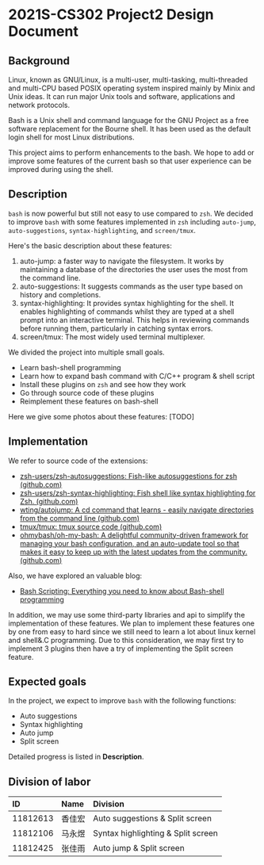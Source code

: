 # 2021S-CS302 Project2 Design Document

## Background

Linux, known as GNU/Linux, is a multi-user, multi-tasking, multi-threaded and multi-CPU based POSIX operating system inspired mainly by Minix and Unix ideas. It can run major Unix tools and software, applications and network protocols. 

Bash is a Unix shell and command language for the GNU Project as a free software replacement for the Bourne shell. It has been used as the default login shell for most Linux distributions. 

This project aims to perform enhancements to the bash. We hope to add or improve some features of the current bash so that user experience can be improved during using the shell.

## Description

`bash` is now powerful but still not easy to use compared to `zsh`. We decided to improve `bash` with some features implemented in `zsh` including `auto-jump`, `auto-suggestions`, `syntax-highlighting`, and `screen/tmux`. 

Here's the basic description about these features:
1. auto-jump: a faster way to navigate the filesystem. It works by maintaining a database of the directories the user uses the most from the command line.
2. auto-suggestions: It suggests commands as the user type based on history and completions.
3. syntax-highlighting: It provides syntax highlighting for the shell. It enables highlighting of commands whilst they are typed at a shell prompt into an interactive terminal. This helps in reviewing commands before running them, particularly in catching syntax errors.
4. screen/tmux: The most widely used terminal multiplexer.

We divided the project into multiple small goals.

- Learn bash-shell programming
- Learn how to expand bash command with C/C++ program & shell script
- Install these plugins on `zsh` and see how they work
- Go through source code of these plugins
- Reimplement these features on bash-shell

Here we give some photos about these features:
[TODO]

## Implementation

We refer to source code of the extensions:

- [zsh-users/zsh-autosuggestions: Fish-like autosuggestions for zsh (github.com)](https://github.com/zsh-users/zsh-autosuggestions)
- [zsh-users/zsh-syntax-highlighting: Fish shell like syntax highlighting for Zsh. (github.com)](https://github.com/zsh-users/zsh-syntax-highlighting)
- [wting/autojump: A cd command that learns - easily navigate directories from the command line (github.com)](https://github.com/wting/autojump)
- [tmux/tmux: tmux source code (github.com)](https://github.com/tmux/tmux)
- [ohmybash/oh-my-bash: A delightful community-driven framework for managing your bash configuration, and an auto-update tool so that makes it easy to keep up with the latest updates from the community. (github.com)](https://github.com/ohmybash/oh-my-bash)

Also, we have explored an valuable blog:

- [Bash Scripting: Everything you need to know about Bash-shell programming](https://medium.com/sysf/bash-scripting-everything-you-need-to-know-about-bash-shell-programming-cd08595f2fba)

In addition, we may use some third-party libraries and api to simplify the implementation of these features. We plan to implement these features one by one from easy to hard since we still need to learn a lot about linux kernel and shell&.C programming. Due to this consideration, we may first try to implement 3 plugins then have a try of implementing the Split screen feature. 

## Expected goals

In the project, we expect to improve `bash` with the following functions:

- Auto suggestions
- Syntax highlighting
- Auto jump
- Split screen

Detailed progress is listed in **Description**.

## Division of labor

| ID       | Name   | Division                           |
| :------- | :----- | :--------------------------------- |
| 11812613 | 香佳宏 | Auto suggestions & Split screen    |
| 11812106 | 马永煜 | Syntax highlighting & Split screen |
| 11812425 | 张佳雨 | Auto jump & Split screen           |


